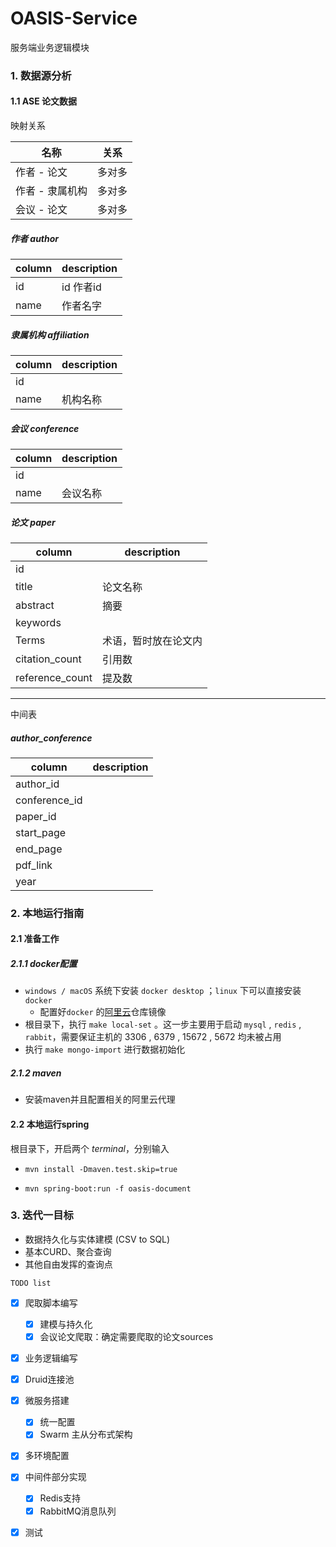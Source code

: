 # OASIS-Service

服务端业务逻辑模块

### 1. 数据源分析

#### 1.1 ASE 论文数据

映射关系

| 名称            | 关系   |
| --------------- | ------ |
| 作者 - 论文     | 多对多 |
| 作者 - 隶属机构 | 多对多 |
| 会议 - 论文     | 多对多 |

##### 作者 author

| column | description |
| ------ | ----------- |
| id     | id 作者id   |
| name   | 作者名字    |

##### 隶属机构 affiliation

| column | description |
| ------ | ----------- |
| id     |             |
| name   | 机构名称    |

##### 会议 conference

| column | description |
| ------ | ----------- |
| id     |             |
| name   | 会议名称    |

##### 论文 paper

| column          | description          |
| --------------- | -------------------- |
| id              |                      |
| title           | 论文名称             |
| abstract        | 摘要                 |
| keywords        |                      |
| Terms           | 术语，暂时放在论文内 |
| citation_count  | 引用数               |
| reference_count | 提及数               |

---

中间表

##### author_conference

| column        | description |
| ------------- | ----------- |
| author_id     |             |
| conference_id |             |
| paper_id      |             |
| start_page    |             |
| end_page      |             |
| pdf_link      |             |
| year          |             |

### 2. 本地运行指南

#### 2.1 准备工作

##### 2.1.1 docker配置

- `windows / macOS` 系统下安装 `docker desktop` ；`linux` 下可以直接安装 `docker`
  - 配置好`docker` 的[阿里云](https://help.aliyun.com/document_detail/60750.html)仓库镜像
- 根目录下，执行 `make local-set` 。这一步主要用于启动 `mysql` , `redis` , `rabbit`，需要保证主机的 3306  , 6379 , 15672 , 5672 均未被占用
- 执行 `make mongo-import` 进行数据初始化

##### 2.1.2 maven

- 安装maven并且配置相关的阿里云代理

#### 2.2 本地运行spring

根目录下，开启两个 *terminal*，分别输入

- `mvn install -Dmaven.test.skip=true`

-  `mvn spring-boot:run -f oasis-document`

### 3. 迭代一目标

- 数据持久化与实体建模 (CSV to SQL)
- 基本CURD、聚合查询
- 其他自由发挥的查询点

`TODO list`

- [x] 爬取脚本编写
  - [x] 建模与持久化
  - [x] 会议论文爬取：确定需要爬取的论文sources
- [x] 业务逻辑编写
- [x] Druid连接池
- [x] 微服务搭建
  - [x] 统一配置
  - [x] Swarm 主从分布式架构
- [x] 多环境配置
- [x] 中间件部分实现
  - [x] Redis支持
  - [x] RabbitMQ消息队列
- [x] 测试

